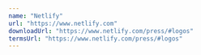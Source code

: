 ```yaml
---
name: "Netlify"
url: "https://www.netlify.com"
downloadUrl: "https://www.netlify.com/press/#logos"
termsUrl: "https://www.netlify.com/press/#logos"
---
```

